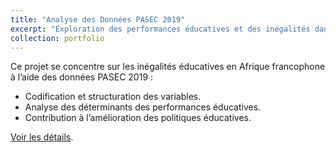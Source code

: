 ```yaml
---
title: "Analyse des Données PASEC 2019"
excerpt: "Exploration des performances éducatives et des inégalités dans les systèmes éducatifs d’Afrique francophone.<br/><img src='/images/pasec_analysis.png'>"
collection: portfolio
---
```


Ce projet se concentre sur les inégalités éducatives en Afrique francophone à l’aide des données PASEC 2019 :

- Codification et structuration des variables.
- Analyse des déterminants des performances éducatives.
- Contribution à l’amélioration des politiques éducatives.

[Voir les détails](https://lienverslerapport.com).
